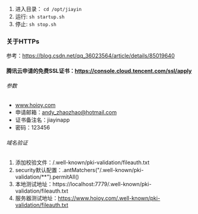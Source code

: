 1. 进入目录： `cd /opt/jiayin`
1. 运行: `sh startup.sh`
1. 停止: `sh stop.sh`


### 关于HTTPs
参考：https://blog.csdn.net/qq_36023564/article/details/85019640

#### 腾讯云申请的免费SSL证书：https://console.cloud.tencent.com/ssl/apply
###### 参数
* www.hoioy.com
* 申请邮箱：andy_zhaozhao@hotmail.com
* 证书备注名：jiayinapp
* 密码：123456

###### 域名验证
1. 添加校验文件：/.well-known/pki-validation/fileauth.txt
1. security默认配置：.antMatchers("/.well-known/pki-validation/**").permitAll()
1. 本地测试地址：https://localhost:7779/.well-known/pki-validation/fileauth.txt
1. 服务器测试地址：https://www.hoioy.com/.well-known/pki-validation/fileauth.txt
